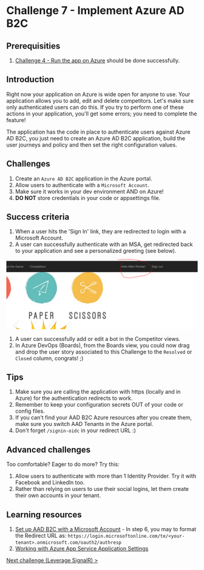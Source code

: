# Challenge 7 - Implement Azure AD B2C

## Prerequisities

1. [Challenge 4 - Run the app on Azure](./RunOnAzure.md) should be done successfully.

## Introduction

Right now your application on Azure is wide open for anyone to use. Your application allows you to add, edit and delete competitors. Let's make sure only authenticated users can do this. If you try to perform one of these actions in your application, you'll get some errors; you need to complete the feature! 

The application has the code in place to authenticate users against Azure AD B2C, you just need to create an Azure AD B2C application, build the user journeys and policy and then set the right configuration values.

## Challenges

1. Create an `Azure AD B2C` application in the Azure portal.
1. Allow users to authenticate with a `Microsoft Account`.
1. Make sure it works in your dev environment AND on Azure!
1. **DO NOT** store credentials in your code or appsettings file.

## Success criteria

1. When a user hits the 'Sign In' link, they are redirected to login with a Microsoft Account.
1. A user can successfully authenticate with an MSA, get redirected back to your application and see a personalized greeting (see below).

![Personalized Authenticated Greeting](./images/personalized-authenticated-greeting.PNG "Personalized Authenticated Greeting")

1. A user can successfully add or edit a bot in the Competitor views.
1. In Azure DevOps (Boards), from the Boards view, you could now drag and drop the user story associated to this Challenge to the `Resolved` or `Closed` column, congrats! ;)

## Tips

1. Make sure you are calling the application with https (locally and in Azure) for the authentication redirects to work.
1. Remember to keep your configuration secrets OUT of your code or config files. 
1. If you can't find your AAD B2C Azure resources after you create them, make sure you switch AAD Tenants in the Azure portal.
1. Don't forget `/signin-oidc` in your redirect URL :)

## Advanced challenges

Too comfortable? Eager to do more? Try this:

1. Allow users to authenticate with more than 1 Identity Provider. Try it with Facebook and LinkedIn too.
1. Rather than relying on users to use their social logins, let them create their own accounts in your tenant.


## Learning resources

1. [Set up AAD B2C with a Microsoft Account](https://docs.microsoft.com/en-us/azure/active-directory-b2c/active-directory-b2c-setup-msa-app) - In step 6, you may to format the Redirect URL as: `https://login.microsoftonline.com/te/<your-tenant>.onmicrosoft.com/oauth2/authresp`
1. [Working with Azure App Service Application Settings](https://blogs.msdn.microsoft.com/cjaliaga/2016/08/10/working-with-azure-app-services-application-settings-and-connection-strings-in-asp-net-core/)

[Next challenge (Leverage SignalR) >](./LeverageSignalR.md)